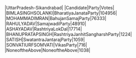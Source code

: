  
|UttarPradesh-Sikandrabad|
|Candidate|Party|Votes|
|BIMLASINGHSOLANKI|BharatiyaJanataParty|104956|
|MOHAMMADIMRAN|BahujanSamajParty|76333|
|RAHULYADAV|SamajwadiParty|48910|
|ASHAYADAV|RashtriyaLokDal|17714|
|BHANUPRATAPSINGH|RashtriyaJanhitSangharshParty|1224|
|SATISH|SwatantraJantarajParty|1059|
|SONVATIURFSOMVATI|VikasParty|716|
|NoneoftheAbove|NoneoftheAbove|1038|
